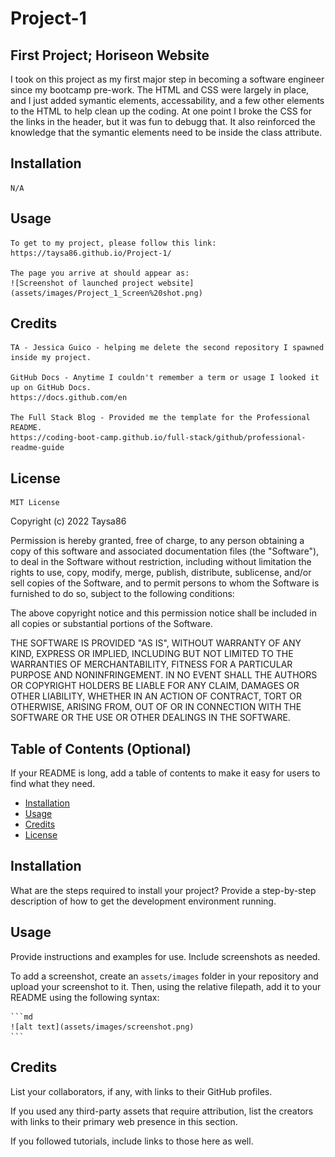 # Project-1

## First Project; Horiseon Website

I took on this project as my first major step in becoming a software engineer since my bootcamp pre-work. The HTML and CSS were largely in place, and I just added symantic elements, accessability, and a few other elements to the HTML to help clean up the coding. At one point I broke the CSS for the links in the header, but it was fun to debugg that. It also reinforced the knowledge that the symantic elements need to be inside the class attribute.

## Installation
    N/A

## Usage
    To get to my project, please follow this link: https://taysa86.github.io/Project-1/

    The page you arrive at should appear as:
    ![Screenshot of launched project website](assets/images/Project_1_Screen%20shot.png)
    
## Credits
    TA - Jessica Guico - helping me delete the second repository I spawned inside my project.

    GitHub Docs - Anytime I couldn't remember a term or usage I looked it up on GitHub Docs.
    https://docs.github.com/en

    The Full Stack Blog - Provided me the template for the Professional README. 
    https://coding-boot-camp.github.io/full-stack/github/professional-readme-guide

## License
    
    MIT License

Copyright (c) 2022 Taysa86

Permission is hereby granted, free of charge, to any person obtaining a copy
of this software and associated documentation files (the "Software"), to deal
in the Software without restriction, including without limitation the rights
to use, copy, modify, merge, publish, distribute, sublicense, and/or sell
copies of the Software, and to permit persons to whom the Software is
furnished to do so, subject to the following conditions:

The above copyright notice and this permission notice shall be included in all
copies or substantial portions of the Software.

THE SOFTWARE IS PROVIDED "AS IS", WITHOUT WARRANTY OF ANY KIND, EXPRESS OR
IMPLIED, INCLUDING BUT NOT LIMITED TO THE WARRANTIES OF MERCHANTABILITY,
FITNESS FOR A PARTICULAR PURPOSE AND NONINFRINGEMENT. IN NO EVENT SHALL THE
AUTHORS OR COPYRIGHT HOLDERS BE LIABLE FOR ANY CLAIM, DAMAGES OR OTHER
LIABILITY, WHETHER IN AN ACTION OF CONTRACT, TORT OR OTHERWISE, ARISING FROM,
OUT OF OR IN CONNECTION WITH THE SOFTWARE OR THE USE OR OTHER DEALINGS IN THE
SOFTWARE.
    



## Table of Contents (Optional)

If your README is long, add a table of contents to make it easy for users to find what they need.

- [Installation](#installation)
- [Usage](#usage)
- [Credits](#credits)
- [License](#license)

## Installation

What are the steps required to install your project? Provide a step-by-step description of how to get the development environment running.

## Usage

Provide instructions and examples for use. Include screenshots as needed.

To add a screenshot, create an `assets/images` folder in your repository and upload your screenshot to it. Then, using the relative filepath, add it to your README using the following syntax:

    ```md
    ![alt text](assets/images/screenshot.png)
    ```

## Credits

List your collaborators, if any, with links to their GitHub profiles.

If you used any third-party assets that require attribution, list the creators with links to their primary web presence in this section.

If you followed tutorials, include links to those here as well.


